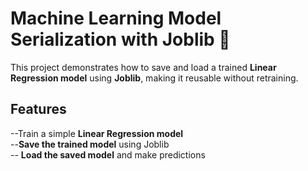 # Machine Learning Model Serialization with Joblib 🚀

This project demonstrates how to save and load a trained **Linear Regression model** using **Joblib**, making it reusable without retraining.

## Features
--Train a simple **Linear Regression model**  
--**Save the trained model** using Joblib  
-- **Load the saved model** and make predictions  
